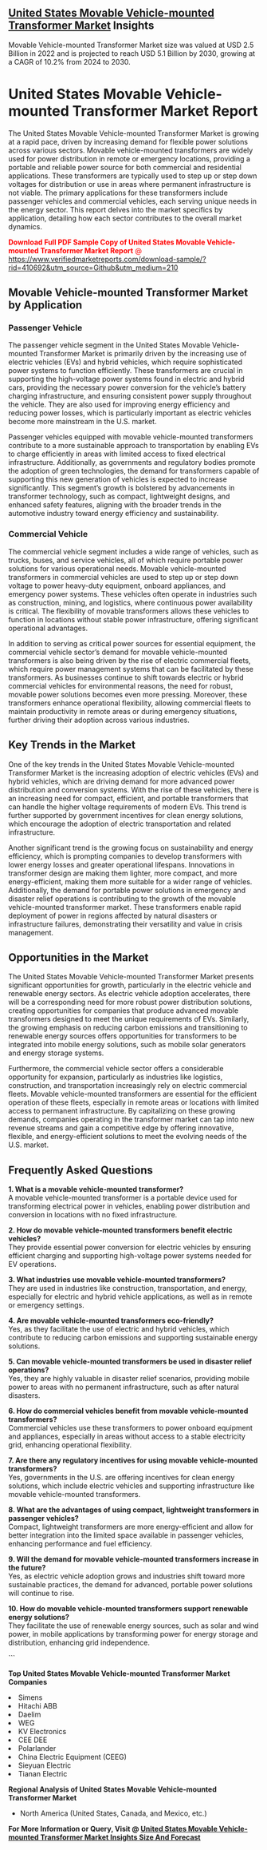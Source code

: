 <h2><a href="https://www.verifiedmarketreports.com/download-sample/?rid=410692&amp;utm_source=Github&amp;utm_medium=210" target="_blank">United States Movable Vehicle-mounted Transformer Market</a> Insights</h2><p>Movable Vehicle-mounted Transformer Market size was valued at USD 2.5 Billion in 2022 and is projected to reach USD 5.1 Billion by 2030, growing at a CAGR of 10.2% from 2024 to 2030.</p><p><h1>United States Movable Vehicle-mounted Transformer Market Report</h1><p>The United States Movable Vehicle-mounted Transformer Market is growing at a rapid pace, driven by increasing demand for flexible power solutions across various sectors. Movable vehicle-mounted transformers are widely used for power distribution in remote or emergency locations, providing a portable and reliable power source for both commercial and residential applications. These transformers are typically used to step up or step down voltages for distribution or use in areas where permanent infrastructure is not viable. The primary applications for these transformers include passenger vehicles and commercial vehicles, each serving unique needs in the energy sector. This report delves into the market specifics by application, detailing how each sector contributes to the overall market dynamics.<p><span class=""><span style="color: #ff0000;"><strong>Download Full PDF Sample Copy of United States Movable Vehicle-mounted Transformer Market Report</strong> @ </span><a href="https://www.verifiedmarketreports.com/download-sample/?rid=410692&amp;utm_source=Github&amp;utm_medium=210" target="_blank">https://www.verifiedmarketreports.com/download-sample/?rid=410692&amp;utm_source=Github&amp;utm_medium=210</a></span></p></p><h2>Movable Vehicle-mounted Transformer Market by Application</h2><h3>Passenger Vehicle</h3><p>The passenger vehicle segment in the United States Movable Vehicle-mounted Transformer Market is primarily driven by the increasing use of electric vehicles (EVs) and hybrid vehicles, which require sophisticated power systems to function efficiently. These transformers are crucial in supporting the high-voltage power systems found in electric and hybrid cars, providing the necessary power conversion for the vehicle’s battery charging infrastructure, and ensuring consistent power supply throughout the vehicle. They are also used for improving energy efficiency and reducing power losses, which is particularly important as electric vehicles become more mainstream in the U.S. market.</p><p>Passenger vehicles equipped with movable vehicle-mounted transformers contribute to a more sustainable approach to transportation by enabling EVs to charge efficiently in areas with limited access to fixed electrical infrastructure. Additionally, as governments and regulatory bodies promote the adoption of green technologies, the demand for transformers capable of supporting this new generation of vehicles is expected to increase significantly. This segment’s growth is bolstered by advancements in transformer technology, such as compact, lightweight designs, and enhanced safety features, aligning with the broader trends in the automotive industry toward energy efficiency and sustainability.</p><h3>Commercial Vehicle</h3><p>The commercial vehicle segment includes a wide range of vehicles, such as trucks, buses, and service vehicles, all of which require portable power solutions for various operational needs. Movable vehicle-mounted transformers in commercial vehicles are used to step up or step down voltage to power heavy-duty equipment, onboard appliances, and emergency power systems. These vehicles often operate in industries such as construction, mining, and logistics, where continuous power availability is critical. The flexibility of movable transformers allows these vehicles to function in locations without stable power infrastructure, offering significant operational advantages.</p><p>In addition to serving as critical power sources for essential equipment, the commercial vehicle sector’s demand for movable vehicle-mounted transformers is also being driven by the rise of electric commercial fleets, which require power management systems that can be facilitated by these transformers. As businesses continue to shift towards electric or hybrid commercial vehicles for environmental reasons, the need for robust, movable power solutions becomes even more pressing. Moreover, these transformers enhance operational flexibility, allowing commercial fleets to maintain productivity in remote areas or during emergency situations, further driving their adoption across various industries.</p><h2>Key Trends in the Market</h2><p>One of the key trends in the United States Movable Vehicle-mounted Transformer Market is the increasing adoption of electric vehicles (EVs) and hybrid vehicles, which are driving demand for more advanced power distribution and conversion systems. With the rise of these vehicles, there is an increasing need for compact, efficient, and portable transformers that can handle the higher voltage requirements of modern EVs. This trend is further supported by government incentives for clean energy solutions, which encourage the adoption of electric transportation and related infrastructure.</p><p>Another significant trend is the growing focus on sustainability and energy efficiency, which is prompting companies to develop transformers with lower energy losses and greater operational lifespans. Innovations in transformer design are making them lighter, more compact, and more energy-efficient, making them more suitable for a wider range of vehicles. Additionally, the demand for portable power solutions in emergency and disaster relief operations is contributing to the growth of the movable vehicle-mounted transformer market. These transformers enable rapid deployment of power in regions affected by natural disasters or infrastructure failures, demonstrating their versatility and value in crisis management.</p><h2>Opportunities in the Market</h2><p>The United States Movable Vehicle-mounted Transformer Market presents significant opportunities for growth, particularly in the electric vehicle and renewable energy sectors. As electric vehicle adoption accelerates, there will be a corresponding need for more robust power distribution solutions, creating opportunities for companies that produce advanced movable transformers designed to meet the unique requirements of EVs. Similarly, the growing emphasis on reducing carbon emissions and transitioning to renewable energy sources offers opportunities for transformers to be integrated into mobile energy solutions, such as mobile solar generators and energy storage systems.</p><p>Furthermore, the commercial vehicle sector offers a considerable opportunity for expansion, particularly as industries like logistics, construction, and transportation increasingly rely on electric commercial fleets. Movable vehicle-mounted transformers are essential for the efficient operation of these fleets, especially in remote areas or locations with limited access to permanent infrastructure. By capitalizing on these growing demands, companies operating in the transformer market can tap into new revenue streams and gain a competitive edge by offering innovative, flexible, and energy-efficient solutions to meet the evolving needs of the U.S. market.</p><h2>Frequently Asked Questions</h2><p><strong>1. What is a movable vehicle-mounted transformer?</strong><br>A movable vehicle-mounted transformer is a portable device used for transforming electrical power in vehicles, enabling power distribution and conversion in locations with no fixed infrastructure.</p><p><strong>2. How do movable vehicle-mounted transformers benefit electric vehicles?</strong><br>They provide essential power conversion for electric vehicles by ensuring efficient charging and supporting high-voltage power systems needed for EV operations.</p><p><strong>3. What industries use movable vehicle-mounted transformers?</strong><br>They are used in industries like construction, transportation, and energy, especially for electric and hybrid vehicle applications, as well as in remote or emergency settings.</p><p><strong>4. Are movable vehicle-mounted transformers eco-friendly?</strong><br>Yes, as they facilitate the use of electric and hybrid vehicles, which contribute to reducing carbon emissions and supporting sustainable energy solutions.</p><p><strong>5. Can movable vehicle-mounted transformers be used in disaster relief operations?</strong><br>Yes, they are highly valuable in disaster relief scenarios, providing mobile power to areas with no permanent infrastructure, such as after natural disasters.</p><p><strong>6. How do commercial vehicles benefit from movable vehicle-mounted transformers?</strong><br>Commercial vehicles use these transformers to power onboard equipment and appliances, especially in areas without access to a stable electricity grid, enhancing operational flexibility.</p><p><strong>7. Are there any regulatory incentives for using movable vehicle-mounted transformers?</strong><br>Yes, governments in the U.S. are offering incentives for clean energy solutions, which include electric vehicles and supporting infrastructure like movable vehicle-mounted transformers.</p><p><strong>8. What are the advantages of using compact, lightweight transformers in passenger vehicles?</strong><br>Compact, lightweight transformers are more energy-efficient and allow for better integration into the limited space available in passenger vehicles, enhancing performance and fuel efficiency.</p><p><strong>9. Will the demand for movable vehicle-mounted transformers increase in the future?</strong><br>Yes, as electric vehicle adoption grows and industries shift toward more sustainable practices, the demand for advanced, portable power solutions will continue to rise.</p><p><strong>10. How do movable vehicle-mounted transformers support renewable energy solutions?</strong><br>They facilitate the use of renewable energy sources, such as solar and wind power, in mobile applications by transforming power for energy storage and distribution, enhancing grid independence.</p>```</p><p><strong>Top United States Movable Vehicle-mounted Transformer Market Companies</strong></p><div data-test-id=""><p><li>Simens</li><li> Hitachi ABB</li><li> Daelim</li><li> WEG</li><li> KV Electronics</li><li> CEE DEE</li><li> Polarlander</li><li> China Electric Equipment (CEEG)</li><li> Sieyuan Electric</li><li> Tianan Electric</li></p><div><strong>Regional Analysis of&nbsp;United States Movable Vehicle-mounted Transformer Market</strong></div><ul><li dir="ltr"><p dir="ltr">North America&nbsp;(United States, Canada, and Mexico, etc.)</p></li></ul><p><strong>For More Information or Query, Visit @&nbsp;</strong><strong><a href="https://www.verifiedmarketreports.com/product/movable-vehicle-mounted-transformer-market/?utm_source=Github&amp;utm_medium=210" target="_blank">United States Movable Vehicle-mounted Transformer Market Insights Size And Forecast</a></strong></p></div>

